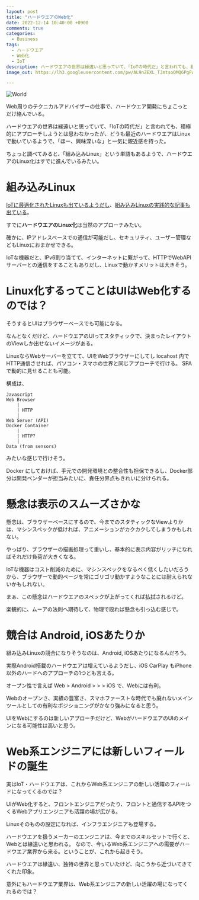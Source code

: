 ```yaml
---
layout: post
title: "ハードウエアのWeb化"
date: 2022-12-14 10:40:00 +0900
comments: true
categories:
  - Business
tags:
  - ハードウエア
  - Web化
  - IoT
description: ハードウエアの世界は縁遠いと思っていて、「IoTの時代だ」と言われても、積極的にアプローチしようとは思わなかったが、どうも最近のハードウエアはLinuxで動いているようで、「ほー、興味深いな」と一気に親近感を持った。そうしたらハードウエアのWeb化というキーワードが浮かんだ。
image_out: https://lh3.googleusercontent.com/pw/AL9nZEXL_TJmtsoQMQ6PgFwGvH_dYI16brXF9_-mGNalEiC9O6WN_Iso641bcVH2H8EkCbjqZAjajNQhiHTwjQSDuX4KgbQ8WhV4vTdlYpW4ZhPXoXYYrktuPWf_erdFjE76QZUBJXurzBYwDoa9GovcWfLrsQ=w1196-h673-no?authuser=0

---
```

![World](https://lh3.googleusercontent.com/pw/AL9nZEXL_TJmtsoQMQ6PgFwGvH_dYI16brXF9_-mGNalEiC9O6WN_Iso641bcVH2H8EkCbjqZAjajNQhiHTwjQSDuX4KgbQ8WhV4vTdlYpW4ZhPXoXYYrktuPWf_erdFjE76QZUBJXurzBYwDoa9GovcWfLrsQ=w1196-h673-no?authuser=0)

Web周りのテクニカルアドバイザーの仕事で、ハードウエア開発にちょこっとだけ絡んでいる。

ハードウエアの世界は縁遠いと思っていて、「IoTの時代だ」と言われても、積極的にアプローチしようとは思わなかったが、どうも最近のハードウエアはLinuxで動いているようで、「ほー、興味深いな」と一気に親近感を持った。

ちょっと調べてみると、「組み込みLinux」という単語もあるようで、ハードウエアのLinux化はすでに進んでいるみたい。

# 組み込みLinux

[IoTに最適化されたLinuxも出ているようだし](https://monoist.itmedia.co.jp/mn/articles/2210/31/news066.html)、[組み込みLinuxの実践的な記事も出ている](https://www.aps-web.jp/academy/18209/)。

すでに**ハードウエアのLinux化**は当然のアプローチみたい。

確かに、IPアドレスベースでの通信が可能だし、セキュリティ、ユーザー管理などもLinuxにおまかせできる。

IoTな機器だと、IPv6割り当てて、インターネットに繋がって、HTTPでWebAPIサーバーとの通信をすることもありだし、Linuxで動かすメリットは大きそう。

# Linux化するってことはUIはWeb化するのでは？

そうするとUIはブラウザーベースでも可能になる。

なんとなくだけど、ハードウエアのUIってスタティックで、決まったレイアウトのViewしか出せないイメージがある。

LinuxならWebサーバーを立てて、UIをWebブラウザーにしてし locahost 内でHTTP通信させれば、パソコン・スマホの世界と同じアプローチで行ける。
SPAで動的に見せることも可能。

構成は、
```
Javascript
Web Browser
    |
    | HTTP
    |
Web Server (API)
Docker Container
    |
    | HTTP?
    |
Data (from sensors)
```
みたいな感じで行けそう。

Docker にしておけば、手元での開発環境との整合性も担保できるし、Docker部分は開発ベンダーが担当みたいに、責任分界点もきれいに分けられる。

# 懸念は表示のスムーズさかな

懸念は、ブラウザーベースにするので、今までのスタティックなViewよりかは、マシンスペックが低ければ、アニメーションがカクカクしてしまうかもしれない。

やっぱり、ブラウザーの描画処理って重いし、基本的に表示内容がリッチになればそれだけ負荷が大きくなる。

IoTな機器はコスト削減のために、マシンスペックをなるべく低くしたいだろうから、ブラウザーで動的ページを常にゴリゴリ動かすようなことには耐えられないかもしれない。

まぁ、この懸念はハードウエアのスペックが上がってくれば払拭されるけど。

楽観的に、ムーアの法則へ期待して、物理で殴れば懸念も引っ込む感じで。


# 競合は Android, iOSあたりか

組み込みLinuxの競合になりそうなのは、Android, iOSあたりになるんだろう。

実際Android搭載のハードウエアは増えているようだし、iOS CarPlay もiPhone以外のハードへのアプローチの1つとも言える。

オープン性で言えば Web > Android > > > iOS で、Webには有利。

Webのオープンさ、実績の豊富さ、スマホファーストな時代でも廃れないメインツールとしての有利なポジショニングがかなり強みになると思う。

UIをWebにするのは新しいアプローチだけど、WebがハードウエアのUIのメインになる可能性は高いと思う。

# Web系エンジニアには新しいフィールドの誕生

実はIoT・ハードウエアは、これからWeb系エンジニアの新しい活躍のフィールドになってくるのでは？

UIがWeb化すると、フロントエンジニアだったり、フロントと通信するAPIをつくるWebアプリエンジニアも活躍の場が広がる。

Linuxそのものの設定になれば、インフラエンジニアも登場する。

ハードウエアを扱うメーカーのエンジニアは、今までのスキルセットで行くと、Webとは縁遠いと思われる。
なので、今いるWeb系エンジニアへの需要がハードウエア業界から来る。ということが、これから起きそう。

ハードウエアは縁遠い、独特の世界と思っていたけど、向こうから近づいてきてくれた印象。

意外にもハードウエア業界は、Web系エンジニアの新しい活躍の場になってくれるのでは？
